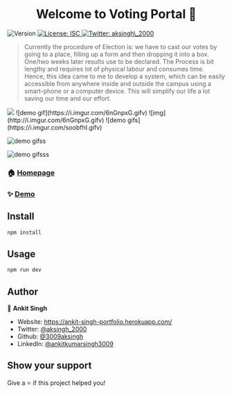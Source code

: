 <h1 align="center">Welcome to Voting Portal 👋</h1>
<p>
  <img alt="Version" src="https://img.shields.io/badge/version-1.0.0-blue.svg?cacheSeconds=2592000" />
  <a href="#" target="_blank">
    <img alt="License: ISC" src="https://img.shields.io/badge/License-ISC-yellow.svg" />
  </a>
  <a href="https://twitter.com/aksingh\_2000" target="_blank">
    <img alt="Twitter: aksingh\_2000" src="https://img.shields.io/twitter/follow/aksingh\_2000.svg?style=social" />
  </a>
</p>

> Currently the procedure of Election is: we have to cast our votes by going to a place, filling up a form and then dropping it into a box. One/two weeks later results use to be declared. The Process is bit lengthy and requires lot of physical labour and consumes time. Hence, this idea came to me to develop a system, which can be easily accessible from anywhere inside and outside the campus using a smart-phone or a computer device. This will simplify our life a lot saving our time and our effort.

<!-- <a href="https://i.imgur.com/6nGnpxG.gifv" > -->
<img src="https://i.imgur.com/6nGnpxG.gifv" />
<!-- </a> -->
![demo gif](https://i.imgur.com/6nGnpxG.gifv)
![img](http://i.imgur.com/6nGnpxG.gifv)
![demo gifs](https://i.imgur.com/soobfhI.gifv)

![demo gifss](https://i.imgur.com/jMRV3Go.gifv)

![demo gifsss](https://i.imgur.com/gbkpQo6.gifv)

### 🏠 [Homepage](https://voting-portal-akss.herokuapp.com/)

### ✨ [Demo](https://voting-portal-akss.herokuapp.com/)

## Install

```sh
npm install
```

## Usage

```sh
npm run dev
```

## Author

👤 **Ankit Singh**

- Website: https://ankit-singh-portfolio.herokuapp.com/
- Twitter: [@aksingh_2000](https://twitter.com/aksingh_2000)
- Github: [@3009aksingh](https://github.com/3009aksingh)
- LinkedIn: [@ankitkumarsingh3009](https://linkedin.com/in/ankitkumarsingh3009)

## Show your support

Give a ⭐️ if this project helped you!

